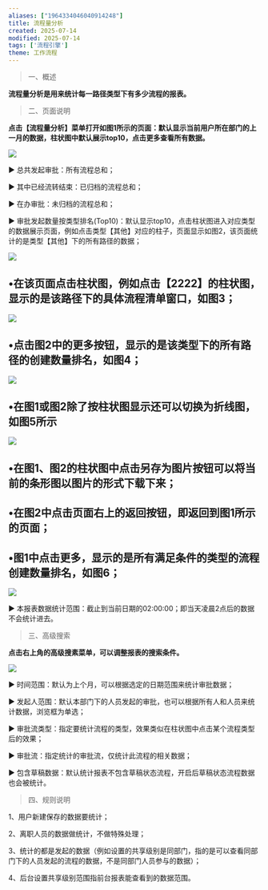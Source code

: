 ```yaml
---
aliases: ["1964334046040914248"]
title: 流程量分析
created: 2025-07-14
modified: 2025-07-14
tags: ['流程引擎']
theme: 工作流程
---
```


> 一、概述

**流程量分析是用来统计每一路径类型下有多少流程的报表。**

> 二、页面说明

**点击【流程量分析】菜单打开如图1所示的页面：默认显示当前用户所在部门的上一月的数据，柱状图中默认展示top10，点击更多查看所有数据。**

![](77fc96bc09788f972644ea65f931feb6.jpg)

▶ 总共发起审批：所有流程总和；

▶ 其中已经流转结束：已归档的流程总和；

▶ 在办审批：未归档的流程总和；

▶ 审批发起数量按类型排名(Top10)：默认显示top10，点击柱状图进入对应类型的数据展示页面，例如点击类型【其他】对应的柱子，页面显示如图2，该页面统计的是类型【其他】下的所有路径的数据；

![](1d106785dc0aa56b92c08173dac9e7bc.jpg)

## •在该页面点击柱状图，例如点击【2222】的柱状图，显示的是该路径下的具体流程清单窗口，如图3；

![](295283d3e760bd195491f907f59b59e9.jpg)

## •点击图2中的更多按钮，显示的是该类型下的所有路径的创建数量排名，如图4；

![](96b3475193b44bc6229b592b6a76eed9.jpg)

## •在图1或图2除了按柱状图显示还可以切换为折线图，如图5所示

![](8caf1650404c01ebc3eabc0e8772027e.jpg)

## •在图1、图2的柱状图中点击另存为图片按钮可以将当前的条形图以图片的形式下载下来；

## •在图2中点击页面右上的返回按钮，即返回到图1所示的页面；

## •图1中点击更多，显示的是所有满足条件的类型的流程创建数量排名，如图6；

![](972d5a1f339a2fd9b86ab93a6069b79d.jpg)

▶ 本报表数据统计范围：截止到当前日期的02:00:00；即当天凌晨2点后的数据不会统计进去。

> 三、高级搜索

**点击右上角的高级搜素菜单，可以调整报表的搜索条件。**

![](eebc65ef9e5fa83cb7ca6e333dbec358.jpg)

▶ 时间范围：默认为上个月，可以根据选定的日期范围来统计审批数据；

▶ 发起人范围：默认本部门下的人员发起的审批，也可以根据所有人和人员来统计数据，浏览框为单选；

▶ 审批流类型：指定要统计流程的类型，效果类似在柱状图中点击某个流程类型后的效果；

▶ 审批流：指定统计的审批流，仅统计此流程的相关数据；

▶ 包含草稿数据：默认统计报表不包含草稿状态流程，开启后草稿状态流程数据也会被统计。

> 四、规则说明

1、用户新建保存的数据要统计；

2、离职人员的数据做统计，不做特殊处理；

3、统计的都是发起的数据（例如设置的共享级别是同部门，指的是可以查看同部门下的人员发起的流程的数据，不是同部门人员参与的数据）；

4、后台设置共享级别范围指前台报表能查看到的数据范围。